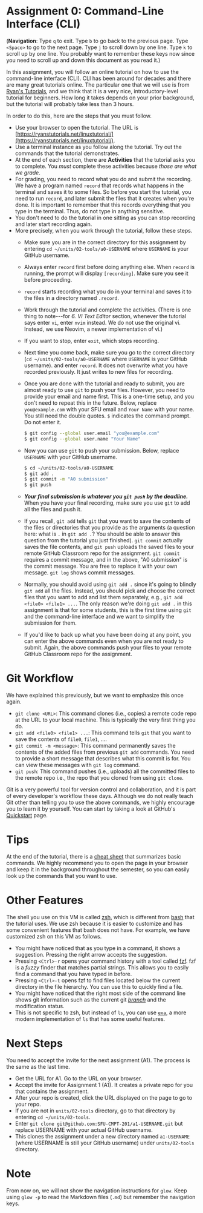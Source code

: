 # Assignment 0: Command-Line Interface (CLI)

(**Navigation**: Type `q` to exit. Type `b` to go back to the previous page. Type `<Space>` to go to
the next page. Type `j` to scroll down by one line. Type `k` to scroll up by one line. You probably
want to remember these keys now since you need to scroll up and down this document as you read it.)

In this assignment, you will follow an online tutorial on how to use the command-line interface
(CLI). CLI has been around for decades and there are many great tutorials online. The particular one
that we will use is from [Ryan's Tutorials](https://ryanstutorials.net/), and we think that it is a
very nice, introductory-level tutorial for beginners. How long it takes depends on your prior
background, but the tutorial will probably take less than 3 hours.

In order to do this, here are the steps that you must follow.

* Use your browser to open the tutorial. The URL is
  [https://ryanstutorials.net/linuxtutorial/](https://ryanstutorials.net/linuxtutorial/).
* Use a terminal instance as you follow along the tutorial. Try out the commands that the tutorial
  demonstrates.
* At the end of each section, there are **Activities** that the tutorial asks you to complete. You
  *must* complete these activities because *those are what we grade*.
* For grading, you need to record what you do and submit the recording. We have a program named
  `record` that records what happens in the terminal and saves it to some files. So before you start
  the tutorial, you need to run `record`, and later submit the files that it creates when you're
  done. It is important to remember that this records everything that you type in the terminal.
  Thus, do not type in anything sensitive.
* You don't need to do the tutorial in one sitting as you can stop recording and later start
  recording again.
* More precisely, when you work through the tutorial, follow these steps.
    * Make sure you are in the correct directory for this assignment by entering `cd
      ~/units/02-tools/a0-USERNAME` where `USERNAME` is your GitHub username.
    * Always enter `record` first before doing anything else. When `record` is running, the prompt
      will display `[recording]`. Make sure you see it before proceeding.
    * `record` starts recording what you do in your terminal and saves it to the files in a
      directory named `.record`.
    * Work through the tutorial and complete the activities. (There is one thing to note---for *6.
      Vi Text Editor* section, whenever the tutorial says enter `vi`, enter `nvim` instead. We do
      not use the original vi. Instead, we use Neovim, a newer implementation of vi.)
    * If you want to stop, enter `exit`, which stops recording.
    * Next time you come back, make sure you go to the correct directory (`cd
      ~/units/02-tools/a0-USERNAME` where `USERNAME` is your GitHub username).
      and enter `record`. It does not overwrite what you have recorded previously. It just writes to
      new files for recording.
    * Once you are done with the tutorial and ready to submit, you are almost ready to use `git` to
      push your files. However, you need to provide your email and name first. This is a one-time
      setup, and you don't need to repeat this in the future. Below, replace `you@example.com` with
      your SFU email and `Your Name` with your name. You still need the double quotes. `$` indicates
      the command prompt. Do not enter it.

      ```bash
      $ git config --global user.email "you@example.com"
      $ git config --global user.name "Your Name"
      ```

    * Now you can use `git` to push your submission. Below, replace `USERNAME` with your GitHub
      username.

      ```bash
      $ cd ~/units/02-tools/a0-USERNAME
      $ git add .
      $ git commit -m "A0 submission"
      $ git push
      ```

    * ***Your final submission is whatever you `git push` by the deadline.*** When you have your
      final recording, make sure you use `git` to add all the files and push it.
    * If you recall, `git add` tells `git` that you want to save the contents of the files or
      directories that you provide as the arguments (a question here: what is `.` in `git add .`?
      You should be able to answer this question from the tutorial you just finished). `git commit`
      actually saves the file contents, and `git push` uploads the saved files to your remote GitHub
      Classroom repo for the assignment. `git commit` requires a commit message, and in the above,
      "A0 submission" is the commit message. You are free to replace it with your own message. `git
      log` shows commit messages.
    * Normally, you should avoid using `git add .` since it's going to blindly `git add` all the
      files. Instead, you should pick and choose the correct files that you want to add and list
      them separately, e.g., `git add <file0> <file1> ...`. The only reason we're doing `git add .`
      in this assignment is that for some students, this is the first time using `git` and the
      command-line interface and we want to simplify the submission for them.
    * If you'd like to back up what you have been doing at any point, you can enter the above
      commands even when you are not ready to submit. Again, the above commands push your files to
      your remote GitHub Classroom repo for the assignment.

# Git Workflow

We have explained this previously, but we want to emphasize this once again.

* `git clone <URL>`: This command clones (i.e., copies) a remote code repo at the URL to your local
  machine. This is typically the very first thing you do.
* `git add <file0> <file1> ...`: This command tells `git` that you want to save the contents of
  `file0`, `file1`, ....
* `git commit -m <message>`: This command permanently saves the contents of the added files from
  previous `git add` commands. You need to provide a short message that describes what this commit
  is for. You can view these messages with `git log` command.
* `git push`: This command pushes (i.e., uploads) all the committed files to the remote repo i.e.,
  the repo that you cloned from using `git clone`.

Git is a very powerful tool for version control and collaboration, and it is part of every
developer's workflow these days. Although we do not really teach Git other than telling you to use
the above commands, we highly encourage you to learn it by yourself. You can start by taking a look
at GitHub's [Quickstart](https://docs.github.com/en/get-started/quickstart) page.

# Tips

At the end of the tutorial, there is a [cheat
sheet](https://ryanstutorials.net/linuxtutorial/cheatsheet.php) that summarizes basic commands. We
highly recommend you to open the page in your browser and keep it in the background throughout the
semester, so you can easily look up the commands that you want to use.

# Other Features

The shell you use on this VM is called [zsh](https://www.zsh.org/), which is different from
[bash](https://www.gnu.org/software/bash/) that the tutorial uses. We use zsh because it is easier
to customize and has some convenient features that bash does not have. For example, we have
customized zsh on this VM as follows.

* You might have noticed that as you type in a command, it shows a suggestion. Pressing the right
  arrow accepts the suggestion.
* Pressing `<Ctrl>-r` opens your command history with a tool called
  [fzf](https://github.com/junegunn/fzf). fzf is a *fuzzy* finder that matches partial strings. This
  allows you to easily find a command that you have typed in before.
* Pressing `<Ctrl>-t` opens fzf to find files located below the current directory in the file
  hierarchy. You can use this to quickly find a file.
* You might have noticed that the right most side of the command line shows git information such as
  the current git [*branch*](https://shorturl.at/dmt24) and the modification status.
* This is not specific to zsh, but instead of `ls`, you can use
  [`exa`](https://github.com/ogham/exa), a more modern implementation of `ls` that has some useful
  features.

# Next Steps

You need to accept the invite for the next assignment (A1). The process is the same as the last time.

* Get the URL for A1. Go to the URL on your browser.
* Accept the invite for Assignment 1 (A1). It creates a private repo for you that contains the
  assignment.
* After your repo is created, click the URL displayed on the page to go to your repo.
* If you are not in `units/02-tools` directory, go to that directory by entering `cd
  ~/units/02-tools`.
* Enter `git clone git@github.com:SFU-CMPT-201/a1-USERNAME.git` but replace USERNAME with your
  actual GitHub username.
* This clones the assignment under a new directory named `a1-USERNAME` (where USERNAME is still your
  GitHub username) under `units/02-tools` directory.

# Note

From now on, we will not show the navigation instructions for `glow`. Keep using `glow -p` to read
the Markdown files (`.md`) but remember the navigation keys.
